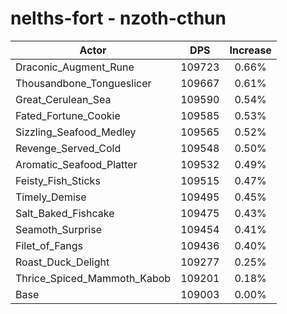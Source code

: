 # nelths-fort - nzoth-cthun
| Actor | DPS | Increase |
|---|:---:|:---:|
|Draconic_Augment_Rune|109723|0.66%|
|Thousandbone_Tongueslicer|109667|0.61%|
|Great_Cerulean_Sea|109590|0.54%|
|Fated_Fortune_Cookie|109585|0.53%|
|Sizzling_Seafood_Medley|109565|0.52%|
|Revenge_Served_Cold|109548|0.50%|
|Aromatic_Seafood_Platter|109532|0.49%|
|Feisty_Fish_Sticks|109515|0.47%|
|Timely_Demise|109495|0.45%|
|Salt_Baked_Fishcake|109475|0.43%|
|Seamoth_Surprise|109454|0.41%|
|Filet_of_Fangs|109436|0.40%|
|Roast_Duck_Delight|109277|0.25%|
|Thrice_Spiced_Mammoth_Kabob|109201|0.18%|
|Base|109003|0.00%|
